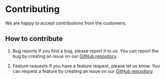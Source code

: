 # Contributing

We are happy to accept contributions from the customers.

## How to contribute

1. Bug reports
If you find a bug, please report it to us. You can report the bug by creating an issue on our [GitHub repository](https://github.com/MrArnaudMichel/Coco-Bot/issues).

2. Feature requests
If you have a feature request, please let us know. You can request a feature by creating an issue on our [GitHub repository](https://github.com/MrArnaudMichel/Coco-Bot/issues).